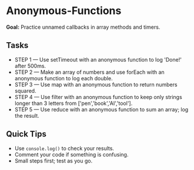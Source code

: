 # Anonymous-Functions

**Goal:** Practice unnamed callbacks in array methods and timers.

## Tasks
- STEP 1 — Use setTimeout with an anonymous function to log 'Done!' after 500ms.
- STEP 2 — Make an array of numbers and use forEach with an anonymous function to log each double.
- STEP 3 — Use map with an anonymous function to return numbers squared.
- STEP 4 — Use filter with an anonymous function to keep only strings longer than 3 letters from ['pen','book','AI','tool'].
- STEP 5 — Use reduce with an anonymous function to sum an array; log the result.

## Quick Tips
- Use `console.log()` to check your results.
- Comment your code if something is confusing.
- Small steps first; test as you go.
